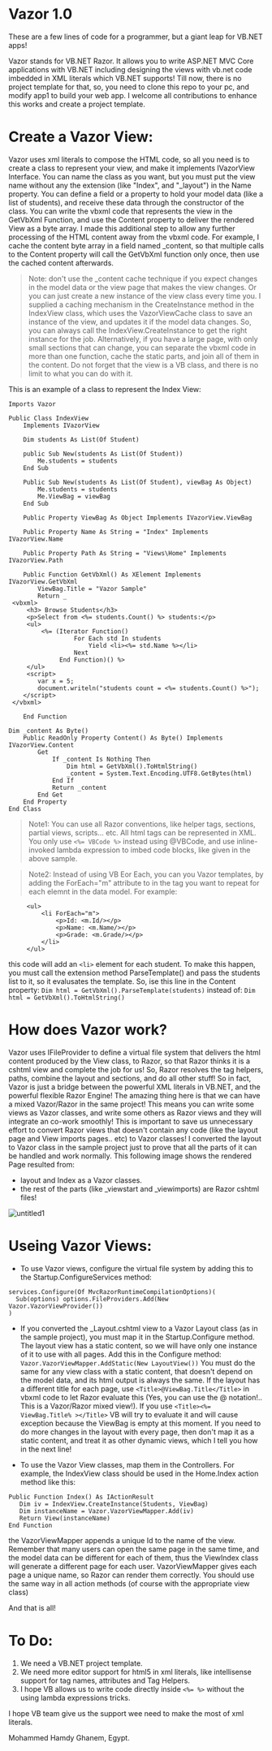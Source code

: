 ﻿# Vazor 1.0
These are a few lines of code for a programmer, but a giant leap for VB.NET apps!

Vazor stands for VB.NET Razor. It allows you to write ASP.NET MVC Core applications with VB.NET including designing the views with vb.net code imbedded in XML literals which VB.NET supports!
Till now, there is no project template for that, so, you need to clone this repo to your pc, and modify app1 to build your web app. I welcome all contributions to enhance this works and create a project template.

# Create a Vazor View:
Vazor uses xml literals to compose the HTML code, so all you need is to create a class to represent your view, and make it implements IVazorView Interface. You can name the class as you want, but you must put the view name without any the extension (like "Index", and "_layout") in the Name property. 
You can define a field or a property to hold your model data (like a list of students), and receive these data through the constructor of the class.
You can write the vbxml code that represents the view in the GetVbXml Function, and use the Content property to deliver the rendered View as a byte array. I made this additional step to allow any further processing of the HTML content away from the vbxml code. For example, I cache the content byte array in a field named _content, so that multiple calls to the Content property will call the GetVbXml function only once, then use the cached content afterwards. 

> Note: don't use the _content cache technique if you expect changes in the model data or the view page that makes the view changes. Or you can just create a new instance of the view class every time you. I supplied a caching mechanism in the CreateInstance method in the IndexView class, which uses the VazorViewCache class to save an instance of the view, and updates it if the model data changes. So, you can always call the IndexView.CreateInstance to get the right instance for the job. 
> Alternatively, if you have a large page, with only small sections that can change, you can separate the vbxml code in more than one function, cache the static parts, and join all of them in the content. Do not forget that the view is a VB class, and there is no limit to what you can do with it.

This is an example of a class to represent the Index View:
```VB.NET
Imports Vazor

Public Class IndexView
    Implements IVazorView

    Dim students As List(Of Student)

    public Sub New(students As List(Of Student))
        Me.students = students
    End Sub

    Public Sub New(students As List(Of Student), viewBag As Object)
        Me.students = students
        Me.ViewBag = viewBag
    End Sub

    Public Property ViewBag As Object Implements IVazorView.ViewBag

    Public Property Name As String = "Index" Implements IVazorView.Name

    Public Property Path As String = "Views\Home" Implements IVazorView.Path

    Public Function GetVbXml() As XElement Implements IVazorView.GetVbXml
        ViewBag.Title = "Vazor Sample"
        Return _
 <vbxml>
     <h3> Browse Students</h3>
     <p>Select from <%= students.Count() %> students:</p>
     <ul>
         <%= (Iterator Function()
                  For Each std In students
                      Yield <li><%= std.Name %></li>
                  Next
              End Function)() %>
     </ul>
     <script>
        var x = 5;
        document.writeln("students count = <%= students.Count() %>");
    </script>
 </vbxml>

    End Function

Dim _content As Byte()
    Public ReadOnly Property Content() As Byte() Implements IVazorView.Content
        Get
            If _content Is Nothing Then
                Dim html = GetVbXml().ToHtmlString()
                _content = System.Text.Encoding.UTF8.GetBytes(html)
            End If
            Return _content
        End Get
    End Property
End Class
```

> Note1: You can use all Razor conventions, like helper tags, sections, partial views, scripts… etc. All html tags can be represented in XML. You only use `<%= VBCode %>` instead using @VBCode, and use inline-invoked lambda expression to imbed code blocks, like given in the above sample.

> Note2: Instead of using VB Eor Each, you can you Vazor templates, by adding the ForEach="m" attribute to in the tag you want to repeat for each elemnt in the data model. For example:
```VB.NET
     <ul>
         <li ForEach="m">
             <p>Id: <m.Id/></p>
             <p>Name: <m.Name/></p>
             <p>Grade: <m.Grade/></p>
         </li>
     </ul>
```

this code will add an `<li>` element for each student. To make this happen, you must call the extension method ParseTemplate() and pass the students list to it, so it evalusates the template. So, ise this line in the Content property:
`Dim html = GetVbXml().ParseTemplate(students)`
instead of:
`Dim html = GetVbXml().ToHtmlString()`

# How does Vazor work?
Vazor uses IFileProvider to define a virtual file system that delivers the html content produced by the View class, to Razor, so that Razor thinks it is a cshtml view and complete the job for us! So, Razor resolves the tag helpers, paths, combine the layout and sections, and do all other stuff!
So in fact, Vazor is just a bridge between the powerful XML literals in VB.NET, and the powerful flexible Razor Engine! 
The amazing thing here is that we can have a mixed Vazor/Razor in the same project! This means you can write some views as Vazor classes, and write some others as Razor views and they will integrate an co-work smoothly!
This is important to save us unnecessary effort to convert Razor views that doesn't contain any code (like the layout page and View imports pages.. etc) to Vazor classes! I converted the layout to Vazor class in the sample project just to prove that all the parts of it can be handled and work normally.
This following image shows the rendered Page resulted from:
- layout and Index as a Vazor classes.
- the rest of the parts (like _viewstart and _viewimports) are Razor cshtml files!

![untitled1](https://user-images.githubusercontent.com/48354902/55183329-3eae4d00-5198-11e9-933d-49e9264c8161.jpg)

# Useing Vazor Views:
* To use Vazor views, configure the virtual file system by adding this to the Startup.ConfigureServices method:
```VB.NET
services.Configure(Of MvcRazorRuntimeCompilationOptions)(
  Sub(options) options.FileProviders.Add(New Vazor.VazorViewProvider())
)
```

* If you converted the _Layout.cshtml view to a Vazor Layout class (as in the sample project), you must map it in the Startup.Configure method. The layout view has a static content, so we will have only one instance of it to use with all pages. Add this in the  Configure method:
`Vazor.VazorViewMapper.AddStatic(New LayoutView())`
You must do the same for any view class with a static content, that doesn't depend on the model data, and its html output is always the same. If the layout has a different title for each page, use `<Title>@ViewBag.Title</Title>` in vbxml code to let Razor evaluate this (Yes, you can use the @ notation!.. This is a Vazor/Razor mixed view!). If you use `<Title><%= ViewBag.Title% ></Title>` VB will try to evaluate it and will cause exception because the ViewBag is empty at this moment. If you need to do more changes in the layout with every page, then don't map it as a static content, and treat it as other dynamic views, which I tell you how in the next line!

* To use the Vazor View classes, map them in the Controllers. For example, the IndexView class should be used in the Home.Index action method like this:
```VB.NET
Public Function Index() As IActionResult
   Dim iv = IndexView.CreateInstance(Students, ViewBag)
   Dim instanceName = Vazor.VazorViewMapper.Add(iv)
   Return View(instanceName)
End Function
```

the VazorViewMapper appends a unique Id to the name of the view. Remember that many users can open the same page in the same time, and the model data can be different for each of them, thus the ViewIndex class will generate a different page for each user. VazorViewMapper gives each page a unique name, so Razor can render them correctly.
You should use the same way in all action methods (of course with the appropriate view class)

And that is all!

# To Do:
1. We need a VB.NET project template.
2. We need more editor support for html5 in xml literals, like intellisense support for tag names, attributes and Tag Helpers.
3. I hope VB allows us to write code directly inside `<%= %>` without the using lambda expressions tricks.

I hope VB team give us the support wee need to make the most of xml literals.

Mohammed Hamdy Ghanem,
Egypt.

